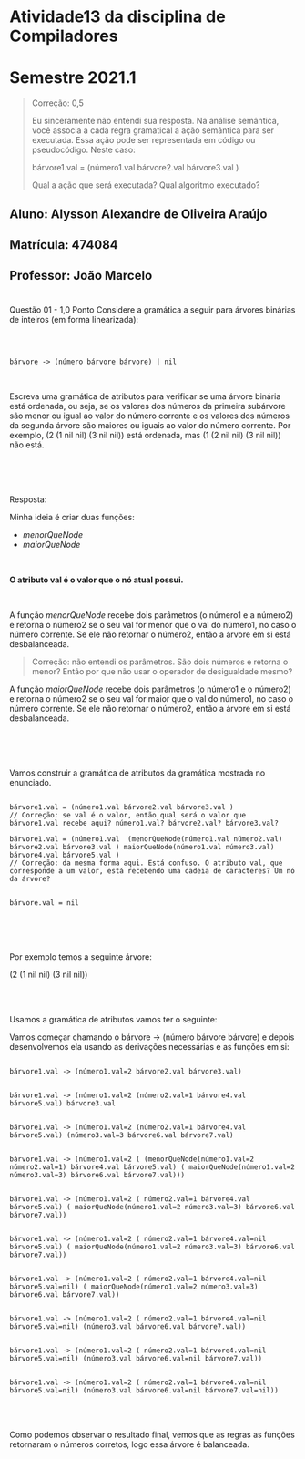 # Atividade13 da disciplina de Compiladores
# Semestre 2021.1

> Correção: 0,5
> 
> Eu sinceramente não entendi sua resposta. Na análise semântica, você associa a cada regra gramatical a ação semântica para ser executada.
> Essa ação pode ser representada em código ou pseudocódigo. Neste caso:
> 
> bárvore1.val = (número1.val bárvore2.val bárvore3.val )
> 
> Qual a ação que será executada? Qual algoritmo executado?

## Aluno:     Alysson Alexandre de Oliveira Araújo
## Matrícula: 474084
## Professor: João Marcelo

#

Questão 01 - 1,0 Ponto
Considere a gramática a seguir para árvores binárias de inteiros (em forma linearizada):

<br>

~~~~

bárvore -> (número bárvore bárvore) | nil

~~~~

<br>

Escreva uma gramática de atributos para verificar se uma árvore binária está ordenada, ou seja, se os valores dos números da primeira subárvore são menor ou igual ao valor do número corrente e os valores dos números da segunda árvore são maiores ou iguais ao valor do número corrente. Por exemplo, (2 (1 nil nil) (3 nil nil)) está ordenada, mas (1 (2 nil nil) (3 nil nil)) não está.


<br>
<br>
<br>

Resposta:



Minha ideia é criar duas funções:

- _menorQueNode_ 
- _maiorQueNode_

<br>

**O atributo val é o valor que o nó atual possui.** 

<br>

A função _menorQueNode_ recebe dois parâmetros (o número1 e a número2) e retorna o número2 se o seu val for menor que o val do número1, no caso o número corrente. Se ele não retornar o número2, então a árvore em si está desbalanceada.

>
> Correção: não entendi os parâmetros. São dois números e retorna o menor? Então por que não usar o operador de desigualdade mesmo?
>

A função _maiorQueNode_ recebe dois parâmetros (o número1 e o número2) e retorna o número2 se  o seu val  for maior que o  val do número1, no caso o número corrente. Se ele não retornar o número2, então a árvore em si está desbalanceada.

<br>
<br>
<br>

Vamos construir a gramática de atributos da gramática mostrada no enunciado.


~~~~

bárvore1.val = (número1.val bárvore2.val bárvore3.val )
// Correção: se val é o valor, então qual será o valor que bárvore1.val recebe aqui? número1.val? bárvore2.val? bárvore3.val? 

bárvore1.val = (número1.val  (menorQueNode(número1.val número2.val) bárvore2.val bárvore3.val ) maiorQueNode(número1.val número3.val) bárvore4.val bárvore5.val )
// Correção: da mesma forma aqui. Está confuso. O atributo val, que corresponde a um valor, está recebendo uma cadeia de caracteres? Um nó da árvore?


bárvore.val = nil

~~~~

<br>
<br>
<br>


Por exemplo temos a seguinte árvore:

(2 (1 nil nil) (3 nil nil))

<br>
<br>

Usamos a gramática de atributos vamos ter o seguinte:

Vamos começar chamando o bárvore -> (número bárvore bárvore) e depois desenvolvemos ela usando as derivações necessárias e as funções em si:

~~~~

bárvore1.val -> (número1.val=2 bárvore2.val bárvore3.val)


bárvore1.val -> (número1.val=2 (número2.val=1 bárvore4.val bárvore5.val) bárvore3.val


bárvore1.val -> (número1.val=2 (número2.val=1 bárvore4.val bárvore5.val) (número3.val=3 bárvore6.val bárvore7.val)


bárvore1.val -> (número1.val=2 ( (menorQueNode(número1.val=2 número2.val=1) bárvore4.val bárvore5.val) ( maiorQueNode(número1.val=2 número3.val=3) bárvore6.val bárvore7.val)))


bárvore1.val -> (número1.val=2 ( número2.val=1 bárvore4.val bárvore5.val) ( maiorQueNode(número1.val=2 número3.val=3) bárvore6.val bárvore7.val))


bárvore1.val -> (número1.val=2 ( número2.val=1 bárvore4.val=nil bárvore5.val) ( maiorQueNode(número1.val=2 número3.val=3) bárvore6.val bárvore7.val))


bárvore1.val -> (número1.val=2 ( número2.val=1 bárvore4.val=nil bárvore5.val=nil) ( maiorQueNode(número1.val=2 número3.val=3) bárvore6.val bárvore7.val))


bárvore1.val -> (número1.val=2 ( número2.val=1 bárvore4.val=nil bárvore5.val=nil) (número3.val bárvore6.val bárvore7.val))


bárvore1.val -> (número1.val=2 ( número2.val=1 bárvore4.val=nil bárvore5.val=nil) (número3.val bárvore6.val=nil bárvore7.val))


bárvore1.val -> (número1.val=2 ( número2.val=1 bárvore4.val=nil bárvore5.val=nil) (número3.val bárvore6.val=nil bárvore7.val=nil))

~~~~

<br>
<br>


Como podemos observar o resultado final, vemos que as regras as funções retornaram o números corretos, logo essa árvore é balanceada.







